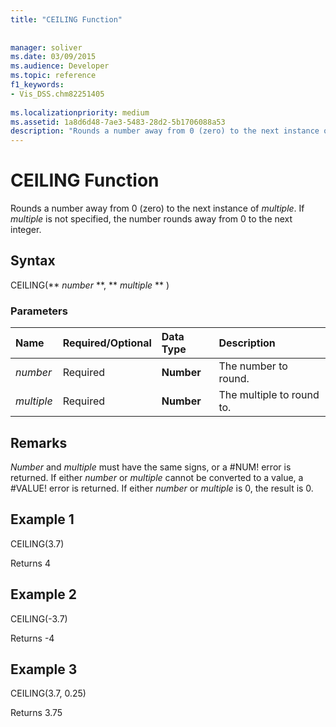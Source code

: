 ```yaml
---
title: "CEILING Function"
 
 
manager: soliver
ms.date: 03/09/2015
ms.audience: Developer
ms.topic: reference
f1_keywords:
- Vis_DSS.chm82251405
 
ms.localizationpriority: medium
ms.assetid: 1a8d6d48-7ae3-5483-28d2-5b1706088a53
description: "Rounds a number away from 0 (zero) to the next instance of multiple. If multiple is not specified, the number rounds away from 0 to the next integer."
---
```


# CEILING Function

Rounds a number away from 0 (zero) to the next instance of  _multiple_. If  _multiple_ is not specified, the number rounds away from 0 to the next integer. 
  
## Syntax

CEILING(** *number* **, ** *multiple* ** ) 
  
### Parameters

|**Name**|**Required/Optional**|**Data Type**|**Description**|
|:-----|:-----|:-----|:-----|
| _number_ <br/> |Required  <br/> |**Number** <br/> |The number to round.  <br/> |
| _multiple_ <br/> |Required  <br/> |**Number** <br/> |The multiple to round to.  <br/> |
   
## Remarks

 _Number_ and  _multiple_ must have the same signs, or a #NUM! error is returned. If either  _number_ or  _multiple_ cannot be converted to a value, a #VALUE! error is returned. If either  _number_ or  _multiple_ is 0, the result is 0. 
  
## Example 1

CEILING(3.7)
  
Returns 4
  
## Example 2

CEILING(-3.7)
  
Returns -4
  
## Example 3

CEILING(3.7, 0.25)
  
Returns 3.75
  

